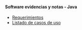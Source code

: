 #### Software evidencias y notas - Java
* [Requerimientos](Requerimientos)
* [Listado de casos de uso](Casos-de-uso)

